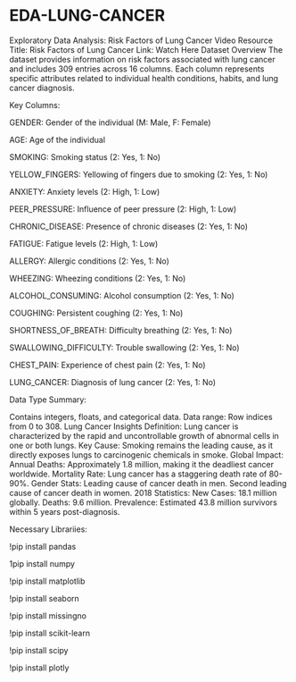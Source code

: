 # EDA-LUNG-CANCER
Exploratory Data Analysis: Risk Factors of Lung Cancer
Video Resource
Title: Risk Factors of Lung Cancer
Link: Watch Here
Dataset Overview
The dataset provides information on risk factors associated with lung cancer and includes 309 entries across 16 columns. Each column represents specific attributes related to individual health conditions, habits, and lung cancer diagnosis.

Key Columns:

GENDER: Gender of the individual (M: Male, F: Female)

AGE: Age of the individual

SMOKING: Smoking status (2: Yes, 1: No)

YELLOW_FINGERS: Yellowing of fingers due to smoking (2: Yes, 1: No)

ANXIETY: Anxiety levels (2: High, 1: Low)

PEER_PRESSURE: Influence of peer pressure (2: High, 1: Low)

CHRONIC_DISEASE: Presence of chronic diseases (2: Yes, 1: No)

FATIGUE: Fatigue levels (2: High, 1: Low)

ALLERGY: Allergic conditions (2: Yes, 1: No)

WHEEZING: Wheezing conditions (2: Yes, 1: No)

ALCOHOL_CONSUMING: Alcohol consumption (2: Yes, 1: No)

COUGHING: Persistent coughing (2: Yes, 1: No)

SHORTNESS_OF_BREATH: Difficulty breathing (2: Yes, 1: No)

SWALLOWING_DIFFICULTY: Trouble swallowing (2: Yes, 1: No)

CHEST_PAIN: Experience of chest pain (2: Yes, 1: No)

LUNG_CANCER: Diagnosis of lung cancer (2: Yes, 1: No)

Data Type Summary:

Contains integers, floats, and categorical data.
Data range: Row indices from 0 to 308.
Lung Cancer Insights
Definition: Lung cancer is characterized by the rapid and uncontrollable growth of abnormal cells in one or both lungs.
Key Cause: Smoking remains the leading cause, as it directly exposes lungs to carcinogenic chemicals in smoke.
Global Impact:
Annual Deaths: Approximately 1.8 million, making it the deadliest cancer worldwide.
Mortality Rate: Lung cancer has a staggering death rate of 80-90%.
Gender Stats:
Leading cause of cancer death in men.
Second leading cause of cancer death in women.
2018 Statistics:
New Cases: 18.1 million globally.
Deaths: 9.6 million.
Prevalence: Estimated 43.8 million survivors within 5 years post-diagnosis.

Necessary Librariies:

!pip install pandas

1pip install numpy

!pip install matplotlib

!pip install seaborn

!pip install missingno

!pip install scikit-learn

!pip install scipy

!pip install plotly
